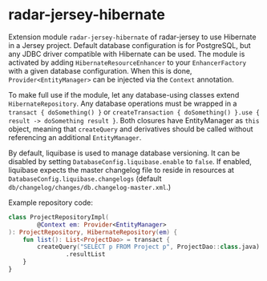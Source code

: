 # radar-jersey-hibernate

Extension module `radar-jersey-hibernate` of radar-jersey to use Hibernate in a Jersey project. Default database configuration is for PostgreSQL, but any JDBC driver compatible with Hibernate can be used. The module is activated by adding `HibernateResourceEnhancer` to your `EnhancerFactory` with a given database configuration. When this is done, `Provider<EntityManager>` can be injected via the `Context` annotation.

To make full use if the module, let any database-using classes extend `HibernateRepository`. Any database operations must be wrapped in a `transact { doSomething() }` or `createTransaction { doSomething() }.use { result -> doSomething result }`. Both closures have EntityManager as `this` object, meaning that `createQuery` and derivatives should be called without referencing an additional `EntityManager`.

By default, liquibase is used to manage database versioning. It can be disabled by setting `DatabaseConfig.liquibase.enable` to `false`. If enabled, liquibase expects the master changelog file to reside in resources at `DatabaseConfig.liquibase.changelogs` (default `db/changelog/changes/db.changelog-master.xml`.)

Example repository code:

```kotlin
class ProjectRepositoryImpl(
        @Context em: Provider<EntityManager>
): ProjectRepository, HibernateRepository(em) {
    fun list(): List<ProjectDao> = transact {
        createQuery("SELECT p FROM Project p", ProjectDao::class.java)
                .resultList
    }
}
```
